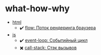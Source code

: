 # what-how-why

- [html](./html)
  - :heavy_check_mark: [flow: Поток рендеринга браузера](./html/flow/what.md)
- [js](./js)
  - :heavy_check_mark: [event-loop: Событийный цикл](./js/event-loop/what.md)
  - :heavy_multiplication_x: [call-stack: Стэк вызывов](./js/call-stack/what.md)
